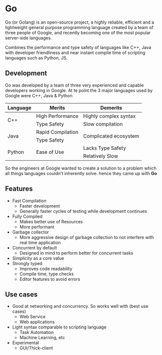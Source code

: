 # Go

Go (or Golang) is an open-source project, a highly reliable, efficient and a lightweight general purpose programming language created by a team of three people of Google, and recently becoming one of the most popular server-side languages.

Combines the performance and type safety of languages like C++, Java with developer friendliness and near instant compile time of scripting languages such as Python, JS.


## Development

Go was developed by a team of three very experienced and capable developers working in Google. At te point the 3 major languages used by Google were C++, Java & Python
<table>
    <thead>
        <tr>
            <th>Language</th>
            <th>Merits</th>
            <th>Demerits</th>
        </tr>
    </thead>
    <tbody>
        <tr>
            <td rowspan=2>C++</td>
            <td>High Performance</td>
            <td>Highly complex syntax</td>
        </tr>
        <tr>
            <td>Type Safety</td>
            <td>Slow compilation</td>
        </tr>
       <tr>
            <td rowspan=2>Java</td>
            <td>Rapid Compilation</td>
            <td rowspan=2>Complicated ecosystem</td>
        </tr>
        <tr>
            <td>Type Safety</td>
        </tr>
       <tr>
            <td rowspan=2>Python</td>
            <td rowspan=2>Ease of Use</td>
            <td>Lacks Type Safety</td>
        </tr>
        <tr>
            <td>Relatively Slow</td>
        </tr>
    </tbody>
</table>

So the engineers at Google wanted to create a solution to a problem which all things languages couldn't inherently solve. hence they came up with **Go**

     
## Features
* Fast Compilation
  * Faster development
  * Generally faster cycles of testing while development continues
* Fully Compiled
  * Makes better use of Resources
  * More performant
* Garbage collector
  * More aggressive design of garbage collection to not interfere with real time application
* Concurrent by default
  * Designed in mind to perform better for concurrent tasks
* Simplicity as a core value
* Strongly typed
  * Improves code readability
  * Compile time, type checks
  * Editor features to avoid errors

## Use cases
* Good at networking and concurrency. So works well with (best use cases)
  * Web Service
  * Web applications
* Light syntax comparable to scripting language
  * Task Automation
  * Machine Learning, etc
* Experimental
  * GUI/Thick-client
